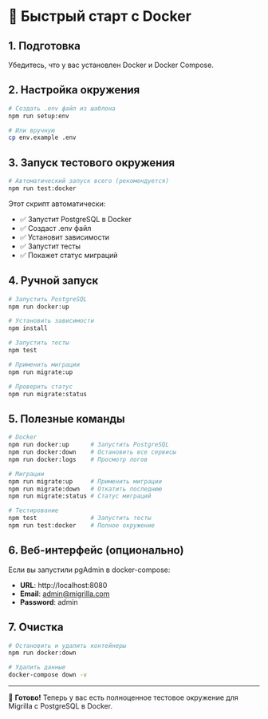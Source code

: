 # 🐳 Быстрый старт с Docker

## 1. Подготовка

Убедитесь, что у вас установлен Docker и Docker Compose.

## 2. Настройка окружения

```bash
# Создать .env файл из шаблона
npm run setup:env

# Или вручную
cp env.example .env
```

## 3. Запуск тестового окружения

```bash
# Автоматический запуск всего (рекомендуется)
npm run test:docker
```

Этот скрипт автоматически:
- ✅ Запустит PostgreSQL в Docker
- ✅ Создаст .env файл
- ✅ Установит зависимости
- ✅ Запустит тесты
- ✅ Покажет статус миграций

## 4. Ручной запуск

```bash
# Запустить PostgreSQL
npm run docker:up

# Установить зависимости
npm install

# Запустить тесты
npm test

# Применить миграции
npm run migrate:up

# Проверить статус
npm run migrate:status
```

## 5. Полезные команды

```bash
# Docker
npm run docker:up      # Запустить PostgreSQL
npm run docker:down    # Остановить все сервисы
npm run docker:logs    # Просмотр логов

# Миграции
npm run migrate:up     # Применить миграции
npm run migrate:down   # Откатить последнюю
npm run migrate:status # Статус миграций

# Тестирование
npm test               # Запустить тесты
npm run test:docker    # Полное окружение
```

## 6. Веб-интерфейс (опционально)

Если вы запустили pgAdmin в docker-compose:

- **URL**: http://localhost:8080
- **Email**: admin@migrilla.com
- **Password**: admin

## 7. Очистка

```bash
# Остановить и удалить контейнеры
npm run docker:down

# Удалить данные
docker-compose down -v
```

---

🎉 **Готово!** Теперь у вас есть полноценное тестовое окружение для Migrilla с PostgreSQL в Docker. 